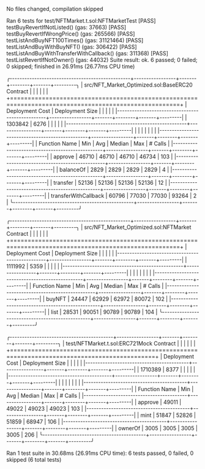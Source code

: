 No files changed, compilation skipped

Ran 6 tests for test/NFTMarket.t.sol:NFTMarketTest
[PASS] testBuyRevertIfNotListed() (gas: 37663)
[PASS] testBuyRevertIfWrongPrice() (gas: 265566)
[PASS] testListAndBuyNFT100Times() (gas: 31121464)
[PASS] testListAndBuyWithBuyNFT() (gas: 306422)
[PASS] testListAndBuyWithTransferWithCallback() (gas: 311368)
[PASS] testListRevertIfNotOwner() (gas: 44032)
Suite result: ok. 6 passed; 0 failed; 0 skipped; finished in 26.91ms (26.77ms CPU time)

╭-------------------------------------------------+-----------------+-------+--------+-------+---------╮
| src/NFT_Market_Optimized.sol:BaseERC20 Contract |                 |       |        |       |         |
+======================================================================================================+
| Deployment Cost                                 | Deployment Size |       |        |       |         |
|-------------------------------------------------+-----------------+-------+--------+-------+---------|
| 1303842                                         | 6276            |       |        |       |         |
|-------------------------------------------------+-----------------+-------+--------+-------+---------|
|                                                 |                 |       |        |       |         |
|-------------------------------------------------+-----------------+-------+--------+-------+---------|
| Function Name                                   | Min             | Avg   | Median | Max   | # Calls |
|-------------------------------------------------+-----------------+-------+--------+-------+---------|
| approve                                         | 46710           | 46710 | 46710  | 46734 | 103     |
|-------------------------------------------------+-----------------+-------+--------+-------+---------|
| balanceOf                                       | 2829            | 2829  | 2829   | 2829  | 4       |
|-------------------------------------------------+-----------------+-------+--------+-------+---------|
| transfer                                        | 52136           | 52136 | 52136  | 52136 | 12      |
|-------------------------------------------------+-----------------+-------+--------+-------+---------|
| transferWithCallback                            | 60796           | 77030 | 77030  | 93264 | 2       |
╰-------------------------------------------------+-----------------+-------+--------+-------+---------╯

╭-------------------------------------------------+-----------------+-------+--------+-------+---------╮
| src/NFT_Market_Optimized.sol:NFTMarket Contract |                 |       |        |       |         |
+======================================================================================================+
| Deployment Cost                                 | Deployment Size |       |        |       |         |
|-------------------------------------------------+-----------------+-------+--------+-------+---------|
| 1111992                                         | 5359            |       |        |       |         |
|-------------------------------------------------+-----------------+-------+--------+-------+---------|
|                                                 |                 |       |        |       |         |
|-------------------------------------------------+-----------------+-------+--------+-------+---------|
| Function Name                                   | Min             | Avg   | Median | Max   | # Calls |
|-------------------------------------------------+-----------------+-------+--------+-------+---------|
| buyNFT                                          | 24447           | 62929 | 62972  | 80072 | 102     |
|-------------------------------------------------+-----------------+-------+--------+-------+---------|
| list                                            | 28531           | 90051 | 90789  | 90789 | 104     |
╰-------------------------------------------------+-----------------+-------+--------+-------+---------╯

╭------------------------------------------+-----------------+-------+--------+-------+---------╮
| test/NFTMarket.t.sol:ERC721Mock Contract |                 |       |        |       |         |
+===============================================================================================+
| Deployment Cost                          | Deployment Size |       |        |       |         |
|------------------------------------------+-----------------+-------+--------+-------+---------|
| 1710389                                  | 8377            |       |        |       |         |
|------------------------------------------+-----------------+-------+--------+-------+---------|
|                                          |                 |       |        |       |         |
|------------------------------------------+-----------------+-------+--------+-------+---------|
| Function Name                            | Min             | Avg   | Median | Max   | # Calls |
|------------------------------------------+-----------------+-------+--------+-------+---------|
| approve                                  | 49011           | 49022 | 49023  | 49023 | 103     |
|------------------------------------------+-----------------+-------+--------+-------+---------|
| mint                                     | 51847           | 52826 | 51859  | 68947 | 106     |
|------------------------------------------+-----------------+-------+--------+-------+---------|
| ownerOf                                  | 3005            | 3005  | 3005   | 3005  | 206     |
╰------------------------------------------+-----------------+-------+--------+-------+---------╯


Ran 1 test suite in 30.68ms (26.91ms CPU time): 6 tests passed, 0 failed, 0 skipped (6 total tests)

